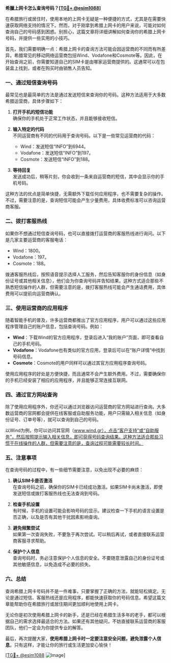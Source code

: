**希臘上网卡怎么查询号码？[[TG💪+ @esim1088](https://t.me/s/esim1088)]**

在希腊旅行或居住时，使用本地的上网卡无疑是一种便捷的方式，尤其是在需要快速获取网络支持的情况下。然而，对于刚拿到希腊上网卡的用户来说，可能对如何查询自己的号码感到困惑。别担心，这篇文章将详细讲解如何查询你的希腊上网卡号码，并提供一些实用的小技巧。

首先，我们需要明确一点：希腊上网卡的查询方法可能会因运营商的不同而有所差异。希腊常见的移动网络运营商包括Wind、Vodafone和Cosmote等。因此，在开始查询之前，你需要知道自己的SIM卡是由哪家运营商提供的。这通常可以在包装盒上找到，或者在购买时由销售人员告知。

### **一、通过短信查询号码**

最常见也是最简单的方法是通过发送短信来查询你的号码。这种方法适用于大多数希腊运营商，具体步骤如下：

1. **打开手机的短信功能**  
   确保你的手机处于正常工作状态，并且能够接收短信。

2. **输入特定的代码**  
   不同运营商有不同的代码用于查询号码。以下是一些常见运营商的代码：
   - Wind：发送短信“INFO”到6944。
   - Vodafone：发送短信“INFO”到197。
   - Cosmote：发送短信“INFO”到188。

3. **等待回复**  
   发送成功后，稍等片刻，你会收到一条来自运营商的短信，其中会显示你的手机号码。

这种方法的优点是简单快捷，无需额外下载任何应用程序，也不需要复杂的操作。不过，需要注意的是，查询短信可能会产生少量费用，具体收费标准可以咨询运营商客服。

### **二、拨打客服热线**

如果你不想通过短信查询号码，也可以直接拨打运营商的客服热线进行询问。以下是几家主要运营商的客服电话：

- Wind：1800。
- Vodafone：197。
- Cosmote：188。

拨通客服热线后，按照语音提示选择人工服务，然后告知客服你的身份信息（如身份证号或其他相关信息），他们会为你查询号码并告知结果。这种方式适合那些不熟悉短信操作的人群，但需要注意的是，拨打客服热线可能会产生通话费用，具体费用可以提前向运营商确认。

### **三、使用运营商的应用程序**

随着智能手机的普及，许多运营商都推出了官方应用程序，用户可以通过这些应用程序管理自己的账户信息，包括查询号码。例如：

- **Wind**：下载Wind的官方应用程序，登录后进入“我的账户”页面，即可查看自己的手机号码。
- **Vodafone**：Vodafone也有类似的官方应用，登录后可以在“账户详情”中找到号码信息。
- **Cosmote**：Cosmote的用户同样可以通过其官方应用程序查询号码。

使用应用程序的好处是方便快捷，而且通常不会产生额外费用。不过，需要确保你的手机已经安装了相应的应用程序，并且能够正常连接互联网。

### **四、通过官方网站查询**

除了使用应用程序外，你还可以通过浏览器访问运营商的官方网站进行查询。大多数运营商的官网都会提供在线客服或自助服务功能，用户只需输入相关信息（如身份证号、订单号等），就可以查询到自己的号码。

以Wind为例，你可以访问其官网（www.wind.gr），点击“客户支持”或“自助服务”，然后按照提示输入相关信息，即可获得号码查询结果。这种方法适合那些习惯于在线操作的人群，但需要注意的是，查询过程可能需要较长时间。

### **五、注意事项**

在查询号码的过程中，有一些细节需要注意，以免出现不必要的麻烦：

1. **确认SIM卡是否激活**  
   在查询号码之前，确保你的SIM卡已经成功激活。如果SIM卡尚未激活，即使发送短信或拨打客服热线也无法查询到号码。

2. **检查手机设置**  
   有时候，手机的设置可能会影响号码的显示。建议检查一下手机的语言设置是否正确，以及是否有其他干扰因素影响查询。

3. **避免频繁尝试**  
   如果第一次查询失败，不要急于再次尝试。可以稍后再试，或者直接联系运营商客服寻求帮助。

4. **保护个人信息**  
   查询号码时，务必注意保护个人信息的安全。不要随意泄露自己的身份证号或其他敏感信息，以免造成不必要的损失。

### **六、总结**

查询希腊上网卡号码并不是一件难事，只要掌握了正确的方法，就能轻松搞定。无论是通过短信、客服热线还是应用程序，都能快速获取你的号码信息。希望这篇文章能帮助你在希腊旅行或居住期间更加顺利地使用上网卡。

无论你是初次使用希腊上网卡的新手，还是已经在希腊生活多年的老手，都可以根据自己的需求选择最适合的方法。如果还有其他疑问，不妨直接联系运营商的客服团队，他们一定会为你提供专业的解答。

最后，再次提醒大家，**使用希腊上网卡时一定要注意安全问题，避免泄露个人信息**。只有这样，才能让你的旅行或生活更加安心愉快！

[[TG💪+ @esim1088](https://t.me/s/esim1088) ![Image](https://i.postimg.cc/4NQfJmqS/Snipaste-2025-05-13-00-14-12.png)]